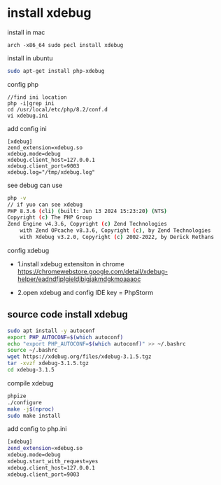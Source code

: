 # install xdebug

install in mac

```
arch -x86_64 sudo pecl install xdebug
```
install in ubuntu

```sh
sudo apt-get install php-xdebug
```

config php

```
//find ini location
php -i|grep ini 
cd /usr/local/etc/php/8.2/conf.d
vi xdebug.ini
```

add config ini

```
[xdebug]
zend_extension=xdebug.so
xdebug.mode=debug
xdebug.client_host=127.0.0.1
xdebug.client_port=9003
xdebug.log="/tmp/xdebug.log"
```

see debug can use

```sh
php -v
// if yuo can see xdebug
PHP 8.3.6 (cli) (built: Jun 13 2024 15:23:20) (NTS)
Copyright (c) The PHP Group
Zend Engine v4.3.6, Copyright (c) Zend Technologies
    with Zend OPcache v8.3.6, Copyright (c), by Zend Technologies
    with Xdebug v3.2.0, Copyright (c) 2002-2022, by Derick Rethans
```

config xdebug

* 1.install xdebug extensiton in chrome https://chromewebstore.google.com/detail/xdebug-helper/eadndfjplgieldjbigjakmdgkmoaaaoc

* 2.open xdebug and config IDE key = PhpStorm


## source code install xdebug

```sh
sudo apt install -y autoconf
export PHP_AUTOCONF=$(which autoconf)
echo "export PHP_AUTOCONF=$(which autoconf)" >> ~/.bashrc
source ~/.bashrc
wget https://xdebug.org/files/xdebug-3.1.5.tgz
tar -xvzf xdebug-3.1.5.tgz
cd xdebug-3.1.5
```

compile xdebug

```sh
phpize
./configure
make -j$(nproc)
sudo make install
```

add config to php.ini
```sh
[xdebug]
zend_extension=xdebug.so
xdebug.mode=debug                 
xdebug.start_with_request=yes      
xdebug.client_host=127.0.0.1
xdebug.client_port=9003
```
  